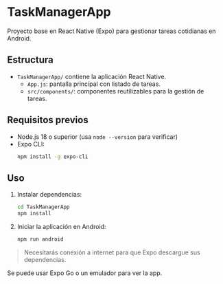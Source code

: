 # TaskManagerApp

Proyecto base en React Native (Expo) para gestionar tareas cotidianas en Android.
## Estructura
- `TaskManagerApp/` contiene la aplicación React Native.
  - `App.js`: pantalla principal con listado de tareas.
  - `src/components/`: componentes reutilizables para la gestión de tareas.
## Requisitos previos
- Node.js 18 o superior (usa `node --version` para verificar)
- Expo CLI:
  ```bash
  npm install -g expo-cli
  ```


## Uso
1. Instalar dependencias:
   ```bash
   cd TaskManagerApp
   npm install
   ```
2. Iniciar la aplicación en Android:
   ```bash
   npm run android
   ```
> Necesitarás conexión a internet para que Expo descargue sus dependencias.

Se puede usar Expo Go o un emulador para ver la app.
